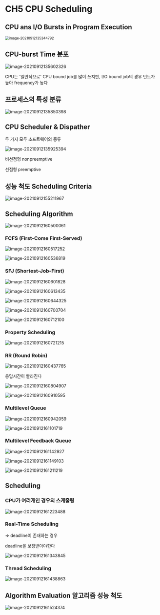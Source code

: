 # CH5 CPU Scheduling

## CPU ans I/O Bursts in Program Execution

<img src="photo/image-20210912135344792.png" alt="image-20210912135344792" style="zoom: 80%;" />



## CPU-burst Time 분포

![image-20210912135602326](photo/image-20210912135602326.png)

CPU는 '일반적으로' CPU bound job를 많이 쓰지만, I/O bound job의 경우 빈도가 높아 frequency가 높다



## 프로세스의 특성 분류

![image-20210912135850398](photo/image-20210912135850398.png)



## CPU Scheduler & Dispather

두 가지 모두 소프트웨어의 종류

![image-20210912135925394](photo/image-20210912135925394.png)

비선점형 nonpreemptive

선점형    preemptive 

## 성능 척도 Scheduling Criteria

![image-20210912155211967](photo/image-20210912155211967.png)





## Scheduling Algorithm

![image-20210912160500061](photo/image-20210912160500061.png)

### FCFS (First-Come First-Served)

![image-20210912160517252](photo/image-20210912160517252.png)

![image-20210912160536819](photo/image-20210912160536819.png)

### SFJ (Shortest-Job-First)

![image-20210912160601828](photo/image-20210912160601828.png)

![image-20210912160613435](photo/image-20210912160613435.png)

![image-20210912160644325](photo/image-20210912160644325.png)

![image-20210912160700704](photo/image-20210912160700704.png)

![image-20210912160712100](photo/image-20210912160712100.png)

### Property Scheduling

![image-20210912160721215](photo/image-20210912160721215.png)

### RR (Round Robin)

![image-20210912160437765](photo/image-20210912160437765.png)

응답시간이 빨라진다

![image-20210912160804907](photo/image-20210912160804907.png)

![image-20210912160910595](photo/image-20210912160910595.png)

### Multilevel Queue

![image-20210912160942059](photo/image-20210912160942059.png)

![image-20210912161101719](photo/image-20210912161101719.png)

### Multilevel Feedback Queue

![image-20210912161142927](photo/image-20210912161142927.png)

![image-20210912161149103](photo/image-20210912161149103.png)

![image-20210912161211219](photo/image-20210912161211219.png)



## Scheduling

### CPU가 여러개인 경우의 스케줄링

![image-20210912161223488](photo/image-20210912161223488.png)



### Real-Time Scheduling

=> deadline이 존재하는 경우 

deadline을 보장받아야한다

![image-20210912161343845](photo/image-20210912161343845.png)



### Thread Scheduling

![image-20210912161438863](photo/image-20210912161438863.png)





## Algorithm Evaluation 알고리즘 성능 척도

![image-20210912161524374](photo/image-20210912161524374.png)

